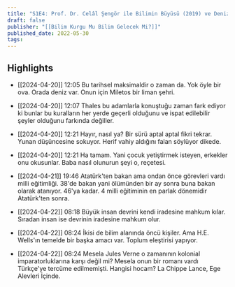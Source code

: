 ```yaml
---
title: "S1E4: Prof. Dr. Celâl Şengör ile Bilimin Büyüsü (2019) ve Denizler Altında 20,000 Fersah (1871)"
draft: false
publisher: "[[Bilim Kurgu Mu Bilim Gelecek Mi?]]"
published_date: 2022-05-30
tags:
---
```



## Highlights
* [[2024-04-20]] 12:05  Bu tarihsel maksimaldir o zaman da. Yok öyle bir ova. Orada deniz var. Onun için Miletos bir liman şehri.

* [[2024-04-20]] 12:07  Thales bu adamlarla konuştuğu zaman fark ediyor ki bunlar bu kuralların her yerde geçerli olduğunu ve ispat edilebilir şeyler olduğunu farkında değiller.

* [[2024-04-20]] 12:21  Hayır, nasıl ya? Bir sürü aptal aptal fikri tekrar. Yunan düşüncesine sokuyor. Herif vahiy aldığını falan söylüyor dikede.

* [[2024-04-20]] 12:21  Ha tamam. Yani çocuk yetiştirmek isteyen, erkekler onu okusunlar. Baba nasıl olunurun şeyi o, reçetesi.

* [[2024-04-21]] 19:46  Atatürk'ten bakan ama ondan önce görevleri vardı milli eğitimliği. 38'de bakan yani ölümünden bir ay sonra buna bakan olarak atanıyor. 46'ya kadar. 4 milli eğitiminin en parlak dönemidir Atatürk'ten sonra.

* [[2024-04-22]] 08:18  Büyük insan devrini kendi iradesine mahkum kılar. Sıradan insan ise devrinin iradesine mahkum olur.

* [[2024-04-22]] 08:24  İkisi de bilim alanında öncü kişiler. Ama H.E. Wells'ın temelde bir başka amacı var. Toplum eleştirisi yapıyor.

* [[2024-04-22]] 08:24  Mesela Jules Verne o zamanının kolonial imparatorluklarına karşı değil mi? Mesela onun bir romanı vardı Türkçe'ye tercüme edilmemişti. Hangisi hocam? La Chippe Lance, Ege Alevleri İçinde.

